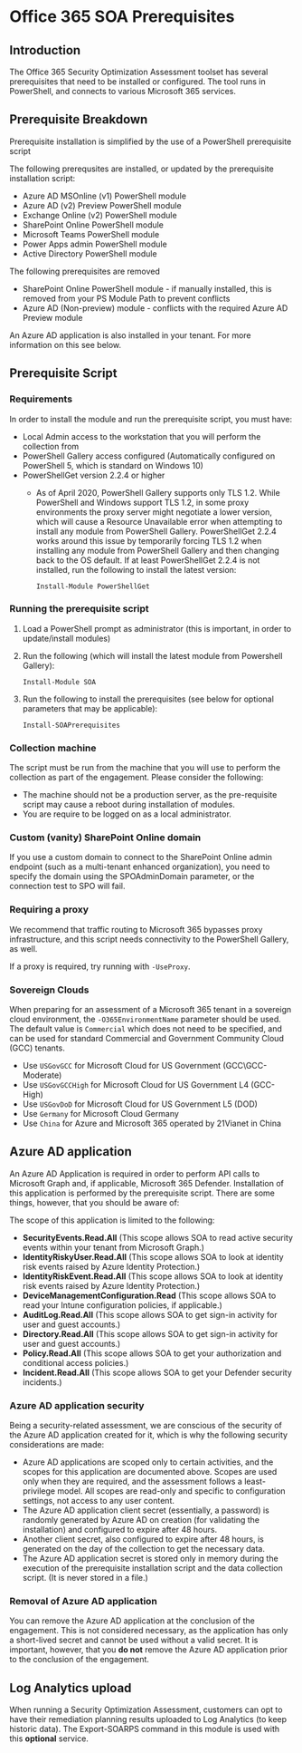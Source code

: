 # Office 365 SOA Prerequisites

## Introduction

The Office 365 Security Optimization Assessment toolset has several prerequisites that need to be installed or configured. The tool runs in PowerShell, and connects to various Microsoft 365 services.

## Prerequisite Breakdown

Prerequisite installation is simplified by the use of a PowerShell prerequisite script

The following prerequsites are installed, or updated by the prerequisite installation script:
* Azure AD MSOnline (v1) PowerShell module
* Azure AD (v2) Preview PowerShell module
* Exchange Online (v2) PowerShell module
* SharePoint Online PowerShell module
* Microsoft Teams PowerShell module
* Power Apps admin PowerShell module
* Active Directory PowerShell module

The following prerequisites are removed
* SharePoint Online PowerShell module - if manually installed, this is removed from your PS Module Path to prevent conflicts
* Azure AD (Non-preview) module - conflicts with the required Azure AD Preview module

An Azure AD application is also installed in your tenant. For more information on this see below.

## Prerequisite Script

### Requirements

In order to install the module and run the prerequisite script, you must have:
* Local Admin access to the workstation that you will perform the collection from
* PowerShell Gallery access configured (Automatically configured on PowerShell 5, which is standard on Windows 10)
* PowerShellGet version 2.2.4 or higher
   * As of April 2020, PowerShell Gallery supports only TLS 1.2.  While PowerShell and Windows support TLS 1.2, in some proxy environments the proxy server might negotiate a lower version, which will cause a Resource Unavailable error when attempting to install any module from PowerShell Gallery.  PowerShellGet 2.2.4 works around this issue by temporarily forcing TLS 1.2 when installing any module from PowerShell Gallery and then changing back to the OS default.  If at least PowerShellGet 2.2.4 is not installed, run the following to install the latest version:
   
      `Install-Module PowerShellGet`

### Running the prerequisite script

1. Load a PowerShell prompt as administrator (this is important, in order to update/install modules)
2. Run the following (which will install the latest module from Powershell Gallery):

   `Install-Module SOA`

3. Run the following to install the prerequisites (see below for optional parameters that may be applicable):

   `Install-SOAPrerequisites`

### Collection machine

The script must be run from the machine that you will use to perform the collection as part of the engagement. Please consider the following:
* The machine should not be a production server, as the pre-requisite script may cause a reboot during installation of modules.
* You are require to be logged on as a local administrator.

### Custom (vanity) SharePoint Online domain

If you use a custom domain to connect to the SharePoint Online admin endpoint (such as a multi-tenant enhanced organization), you need to specify the domain using the SPOAdminDomain parameter, or the connection test to SPO will fail.

### Requiring a proxy

We recommend that traffic routing to Microsoft 365 bypasses proxy infrastructure, and this script needs connectivity to the PowerShell Gallery, as well.

If a proxy is required, try running with `-UseProxy`.

### Sovereign Clouds

When preparing for an assessment of a Microsoft 365 tenant in a sovereign cloud environment, the `-O365EnvironmentName` parameter should be used. The default value is `Commercial` which does not need to be specified, and can be used for standard Commercial and Government Community Cloud (GCC) tenants.

* Use `USGovGCC` for Microsoft Cloud for US Government (GCC\GCC-Moderate)
* Use `USGovGCCHigh` for Microsoft Cloud for US Government L4 (GCC-High)
* Use `USGovDoD` for Microsoft Cloud for US Government L5 (DOD)
* Use `Germany` for Microsoft Cloud Germany
* Use `China` for Azure and Microsoft 365 operated by 21Vianet in China

## Azure AD application

An Azure AD Application is required in order to perform API calls to Microsoft Graph and, if applicable, Microsoft 365 Defender. Installation of this application is performed by the prerequisite script. There are some things, however, that you should be aware of:

The scope of this application is limited to the following:
* **SecurityEvents.Read.All** (This scope allows SOA to read active security events within your tenant from Microsoft Graph.)
* **IdentityRiskyUser.Read.All** (This scope allows SOA to look at identity risk events raised by Azure Identity Protection.)
* **IdentityRiskEvent.Read.All** (This scope allows SOA to look at identity risk events raised by Azure Identity Protection.)
* **DeviceManagementConfiguration.Read** (This scope allows SOA to read your Intune configuration policies, if applicable.)
* **AuditLog.Read.All** (This scope allows SOA to get sign-in activity for user and guest accounts.)
* **Directory.Read.All** (This scope allows SOA to get sign-in activity for user and guest accounts.)
* **Policy.Read.All** (This scope allows SOA to get your authorization and conditional access policies.)
* **Incident.Read.All** (This scope allows SOA to get your Defender security incidents.)

### Azure AD application security

Being a security-related assessment, we are conscious of the security of the Azure AD application created for it, which is why the following security considerations are made:
* Azure AD applications are scoped only to certain activities, and the scopes for this application are documented above. Scopes are used only when they are required, and the assessment follows a least-privilege model. All scopes are read-only and specific to configuration settings, not access to any user content.
* The Azure AD application client secret (essentially, a password) is randomly generated by Azure AD on creation (for validating the installation) and configured to expire after 48 hours.
* Another client secret, also configured to expire after 48 hours, is generated on the day of the collection to get the necessary data.
* The Azure AD application secret is stored only in memory during the execution of the prerequisite installation script and the data collection script. (It is never stored in a file.)

### Removal of Azure AD application

You can remove the Azure AD application at the conclusion of the engagement. This is not considered necessary, as the application has only a short-lived secret and cannot be used without a valid secret. It is important, however, that you **do not** remove the Azure AD application prior to the conclusion of the engagement.

## Log Analytics upload

When running a Security Optimization Assessment, customers can opt to have their remediation planning results uploaded to Log Analytics (to keep historic data). The Export-SOARPS command in this module is used with this **optional** service.
